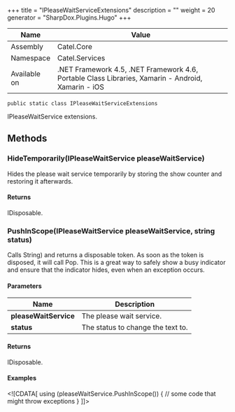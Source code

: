 

+++
title = "IPleaseWaitServiceExtensions" 
description = ""
weight = 20
generator = "SharpDox.Plugins.Hugo"
+++

Name|Value
---|---
Assembly|Catel.Core
Namespace|Catel.Services
Available on|.NET Framework 4.5, .NET Framework 4.6, Portable Class Libraries, Xamarin - Android, Xamarin - iOS

```
public static class IPleaseWaitServiceExtensions
```

IPleaseWaitService extensions.

## Methods

### HideTemporarily(IPleaseWaitService pleaseWaitService)

Hides the please wait service temporarily by storing the show counter and restoring it afterwards.

#### Returns

IDisposable.

### PushInScope(IPleaseWaitService pleaseWaitService, string status)

Calls String) and returns a disposable token. As soon as the token is disposed, it will call Pop. This is a great way to safely show a busy indicator and ensure that the indicator hides, even when an exception occurs.

#### Parameters

Name|Description
---|---
**pleaseWaitService**|The please wait service.
**status**|The status to change the text to.

#### Returns

IDisposable.

#### Examples

&lt;![CDATA[ using (pleaseWaitService.PushInScope()) { // some code that might throw exceptions } ]]&gt;

